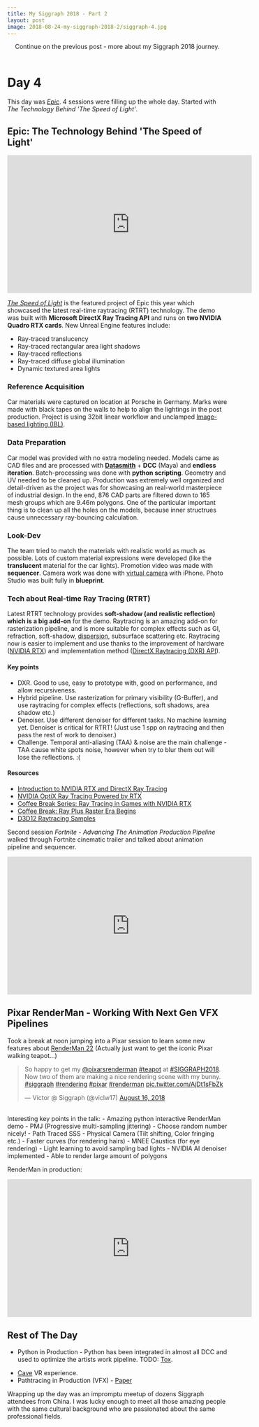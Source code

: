 ```yaml
---
title: My Siggraph 2018 - Part 2
layout: post
image: 2018-08-24-my-siggraph-2018-2/siggraph-4.jpg
---
```


<!-- <img src="{{ site.url }}/images/2018-08-24-my-siggraph-2018-2/siggraph-4.jpg" width="640"  style="display:block; margin:auto;"> -->

<figcaption style="text-align: center;">Continue on the previous post - more about my Siggraph 2018 journey. </figcaption>
<br>

# Day 4
This day was [_Epic_](https://www.unrealengine.com/en-US/events/siggraph-2018/learn-from-our-tech-experts). 4 sessions were filling up the whole day. Started with _The Technology Behind 'The Speed of Light'_.

## Epic: The Technology Behind 'The Speed of Light'
<iframe width="560" height="315" src="https://www.youtube.com/embed/Z85aPqqJzs0?rel=0" frameborder="0" allow="autoplay; encrypted-media" allowfullscreen></iframe>

_[The Speed of Light](https://www.unrealengine.com/en-US/blog/porsche-nvidia-and-epic-games-reveal-the-speed-of-light-for-porsche-911-speedster-concept)_ is the featured project of Epic this year which showcased the latest real-time raytracing (RTRT) technology. The demo was built with **Microsoft DirectX Ray Tracing API** and runs on **two NVIDIA Quadro RTX cards**. New Unreal Engine features include:
- Ray-traced translucency
- Ray-traced rectangular area light shadows
- Ray-traced reflections
- Ray-traced diffuse global illumination
- Dynamic textured area lights

### Reference Acquisition
Car materials were captured on location at Porsche in Germany. Marks were made with black tapes on the walls to help to align the lightings in the post production. Project is using 32bit linear workflow and unclamped [Image-based lighting (IBL)](https://en.wikipedia.org/wiki/Image-based_lighting).

### Data Preparation <!-- by Min Oh, TA -->
Car model was provided with no extra modeling needed. Models came as CAD files and are processed with [**Datasmith**](https://www.unrealengine.com/en-US/blog/introducing-datasmith-a-workflow-toolkit-for-unreal-engine) + **DCC** (Maya) and **endless iteration**. Batch-processing was done with **python scripting**. Geometry and UV needed to be cleaned up. Production was extremely well organized and detail-driven as the project was for showcasing an real-world masterpiece of industrial design. In the end, 876 CAD parts are filtered down to 165 mesh groups which are 9.46m polygons. One of the particular important thing is to clean up all the holes on the models, because inner structrues cause unnecessary ray-bouncing calculation.

### Look-Dev
The team tried to match the materials with realistic world as much as possible. Lots of custom material expressions were developed (like the **translucent** material for the car lights). Promotion video was made with **sequencer**. Camera work was done with [virtual camera](https://docs.unrealengine.com/en-us/Engine/Plugins/VirtualCameraPlugin) with iPhone. Photo Studio was built fully in **blueprint**.

### Tech about Real-time Ray Tracing (RTRT)
<!-- Unreal is growing into a broad application - industrial design, production design, engineering, architecture, virtual capture, VR, cinematics etc.  -->
Latest RTRT technology provides **soft-shadow (and realistic reflection) which is a big add-on** for the demo. Raytracing is an amazing add-on for rasterization pipeline, and is more suitable for complex effects such as GI, refraction, soft-shadow, [dispersion](https://en.wikipedia.org/wiki/Dispersion_(optics)), subsurface scattering etc. Raytracing now is easier to implement and use thanks to the improvement of  hardware ([NVIDIA RTX](https://developer.nvidia.com/rtx)) and implementation method ([DirectX Raytracing (DXR) API](https://blogs.msdn.microsoft.com/directx/2018/03/19/announcing-microsoft-directx-raytracing/)).

#### Key points
- DXR. Good to use, easy to prototype with, good on performance, and allow recursiveness.
- Hybrid pipeline. Use rasterization for primary visibility (G-Buffer), and use raytracing for complex effects (reflections, soft shadows, area shadow etc.)
- Denoiser. Use different denoiser for different tasks. No machine learning yet. Denoiser is critical for RTRT! (Just use 1 spp on raytracing and then pass the rest of work to denoiser.)
- Challenge. Temporal anti-aliasing (TAA) & noise are the main challenge - TAA cause white spots noise, however when try to blur them out will lose the reflections. :(

#### Resources
- [Introduction to NVIDIA RTX and DirectX Ray Tracing](https://devblogs.nvidia.com/introduction-nvidia-rtx-directx-ray-tracing/)
- [NVIDIA OptiX Ray Tracing Powered by RTX](https://devblogs.nvidia.com/nvidia-optix-ray-tracing-powered-rtx/)
- [Coffee Break Series: Ray Tracing in Games with NVIDIA RTX](https://devblogs.nvidia.com/ray-tracing-games-nvidia-rtx/)
- [Coffee Break: Ray Plus Raster Era Begins](https://devblogs.nvidia.com/coffee-break-ray-plus-raster-era-begins/)
- [D3D12 Raytracing Samples](https://github.com/Microsoft/DirectX-Graphics-Samples/tree/master/Samples/Desktop/D3D12Raytracing)

Second session _Fortnite - Advancing The Animation Production Pipeline_ walked through Fortnite cinematic trailer and talked about animation pipeline and sequencer.

<iframe width="560" height="315" src="https://www.youtube.com/embed/AnhrGibS5eo?rel=0" frameborder="0" allow="autoplay; encrypted-media" allowfullscreen></iframe>

## Pixar RenderMan - Working With Next Gen VFX Pipelines
Took a break at noon jumping into a Pixar session to learn some new features about [RenderMan 22](https://renderman.pixar.com/) (Actually just want to get the iconic Pixar walking teapot...)

<blockquote class="twitter-tweet tw-align-center" data-lang="en"><p lang="en" dir="ltr">So happy to get my <a href="https://twitter.com/pixarsrenderman?ref_src=twsrc%5Etfw">@pixarsrenderman</a> <a href="https://twitter.com/hashtag/teapot?src=hash&amp;ref_src=twsrc%5Etfw">#teapot</a> at <a href="https://twitter.com/hashtag/SIGGRAPH2018?src=hash&amp;ref_src=twsrc%5Etfw">#SIGGRAPH2018</a>. Now two of them are making a nice rendering scene with my bunny. <a href="https://twitter.com/hashtag/siggraph?src=hash&amp;ref_src=twsrc%5Etfw">#siggraph</a> <a href="https://twitter.com/hashtag/rendering?src=hash&amp;ref_src=twsrc%5Etfw">#rendering</a>  <a href="https://twitter.com/hashtag/pixar?src=hash&amp;ref_src=twsrc%5Etfw">#pixar</a> <a href="https://twitter.com/hashtag/renderman?src=hash&amp;ref_src=twsrc%5Etfw">#renderman</a> <a href="https://t.co/AjDt1sFbZk">pic.twitter.com/AjDt1sFbZk</a></p>&mdash; Victor @ Siggraph (@viclw17) <a href="https://twitter.com/viclw17/status/1030124650347417600?ref_src=twsrc%5Etfw">August 16, 2018</a></blockquote>
<script async src="https://platform.twitter.com/widgets.js" charset="utf-8"></script>
<br>
Interesting key points in the talk:
- Amazing python interactive RenderMan demo
- PMJ (Progressive multi-sampling jittering)
- Choose random number nicely!
- Path Traced SSS
<!-- - Faster Points -->
<!-- - Opacity -->
- Physical Camera (Tilt shifting, Color fringing etc.)
- Faster curves (for rendering hairs)
- MNEE Caustics (for eye rendering)
- Light learning to avoid sampling bad lights
- NVIDIA AI denoiser implemented
- Able to render large amount of polygons

RenderMan in production:

<iframe width="560" height="315" src="https://www.youtube.com/embed/hSJTbkCmWYg?rel=0&amp;start=5" frameborder="0" allow="autoplay; encrypted-media" allowfullscreen></iframe>

<!-- Run in maya editor
Usd file. Run in usd view. Usd node.
For Katana software
For Houdini
Nuke
Strict staff :| -->

## Rest of The Day
- Python in Production - Python has been integrated in almost all DCC and used to optimize the artists work pipeline. TODO: [Tox](https://en.m.wikipedia.org/wiki/Tox_(Python_testing_wrapper)).
<!-- Switch the course a little bit. Hijack the topic -->
- [Cave](https://www.nyu.edu/about/news-publications/news/2018/august/nyu-s-extended-reality-experience--cave--to-premiere-at-siggraph.html) VR experience.
- Pathtracing in Production (VFX) - [Paper](http://delivery.acm.org/10.1145/3220000/3214864/a15-fascione.pdf?ip=24.80.119.160&id=3214864&acc=OPEN&key=4D4702B0C3E38B35%2E4D4702B0C3E38B35%2E4D4702B0C3E38B35%2E6D218144511F3437&__acm__=1535264501_b7477cae33404df8b6770f9112dcc987)

Wrapping up the day was an impromptu meetup of dozens Siggraph attendees from China. I was lucky enough to meet all those amazing people with the same cultural background who are passionated about the same professional fields.

<!-- # Day 5
# Epic Session
Ask udn
Clean up component
Unreal tech artist.
# Meet Autodesk
# Exhibition
Epic Unreal TA -->
